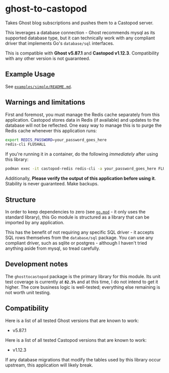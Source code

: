 # ghost-to-castopod

Takes Ghost blog subscriptions and pushes them to a Castopod server.

This leverages a database connection - Ghost recommends mysql as its supported database type, but it can technically work with any compliant driver that implements Go's `database/sql` interfaces.

This is compatible with **Ghost v5.87.1** and **Castopod v1.12.3**. Compatibility with any other version is not guaranteed.

## Example Usage

See [`examples/simple/README.md`](./examples/simple/README.md).

## Warnings and limitations

First and foremost, you must manage the Redis cache separately from this application. Castopod stores data in Redis (if available) and updates to the database will not be reflected. One easy way to manage this is to purge the Redis cache whenever this application runs:

```bash
export REDIS_PASSWORD=your_password_goes_here
redis-cli FLUSHALL
```

If you're running it in a container, do the following *immediately* after using this library:

```bash
podman exec -it castopod-redis redis-cli -a your_password_goes_here FLUSHALL
```

Additionally, **Please verify the output of this application before using it**. Stability is never guaranteed. Make backups.

## Structure

In order to keep dependencies to zero (see [`go.mod`](./go.mod) - it only uses the standard library), this Go module is structured as a library that can be imported by any application.

This has the benefit of not requiring any specific SQL driver - it accepts SQL rows themselves from the `database/sql` package. You can use any compliant driver, such as sqlite or postgres - although I haven't tried anything aside from mysql, so tread carefully.

## Development notes

The `ghosttocastopod` package is the primary library for this module. Its unit test coverage is currently at **`82.5%`** and at this time, I do not intend to get it higher. The core business logic is well-tested; everything else remaining is not worth unit testing.

## Compatibility

Here is a list of all tested Ghost versions that are known to work:

- v5.87.1

Here is a list of all tested Castopod versions that are known to work:

- v1.12.3

If any database migrations that modify the tables used by this library occur upstream, this application will likely break.
